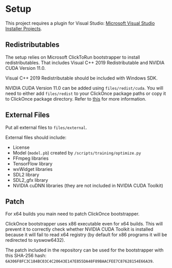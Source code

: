 # Setup

This project requires a plugin for Visual Studio: [Microsoft Visual Studio Installer Projects](https://marketplace.visualstudio.com/items?itemName=VisualStudioClient.MicrosoftVisualStudio2017InstallerProjects).

## Redistributables

The setup relies on Microsoft ClickToRun bootstrapper to install redistributables. That includes Visual C++ 2019 Redistributable and NVIDIA CUDA Version 11.0.

Visual C++ 2019 Redistributable should be included with Windows SDK.

NVIDIA CUDA Version 11.0 can be added using `files/redist/cuda`. You will need to either add `files/redist` to your ClickOnce package paths or copy it to ClickOnce package directory. Refer to [this](https://docs.microsoft.com/en-us/visualstudio/deployment/creating-bootstrapper-packages) for more information.

## External Files

Put all external files to `files/external`.

External files should include:

- License
- Model (`model.pb`) created by `/scripts/training/optimize.py`
- FFmpeg libraries
- TensorFlow library
- wxWidget libraries
- SDL2 library
- SDL2_gfx library
- NVIDIA cuDNN libraries (they are not included in NVIDIA CUDA Toolkit)

## Patch

For x64 builds you main need to patch ClickOnce bootstrapper.

ClickOnce bootstrapper uses x86 executable even for x64 builds. This will prevent it to correctly check whether NVIDIA CUDA Toolkit is installed because it will fail to read x64 registry (by default for x86 programs it will be redirected to syswow6432).

The patch included in the repository can be used for the bootstrapper with this SHA-256 hash: `6A306F8FC3C184BC03C4C20643E147E855DA48F89BAACFEE7C87628154E66A39`.
